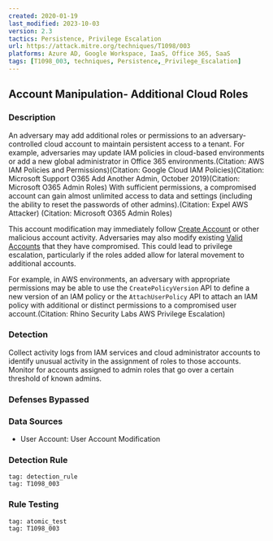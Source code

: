 ```yaml
---
created: 2020-01-19
last_modified: 2023-10-03
version: 2.3
tactics: Persistence, Privilege Escalation
url: https://attack.mitre.org/techniques/T1098/003
platforms: Azure AD, Google Workspace, IaaS, Office 365, SaaS
tags: [T1098_003, techniques, Persistence,_Privilege_Escalation]
---
```


## Account Manipulation- Additional Cloud Roles

### Description

An adversary may add additional roles or permissions to an adversary-controlled cloud account to maintain persistent access to a tenant. For example, adversaries may update IAM policies in cloud-based environments or add a new global administrator in Office 365 environments.(Citation: AWS IAM Policies and Permissions)(Citation: Google Cloud IAM Policies)(Citation: Microsoft Support O365 Add Another Admin, October 2019)(Citation: Microsoft O365 Admin Roles) With sufficient permissions, a compromised account can gain almost unlimited access to data and settings (including the ability to reset the passwords of other admins).(Citation: Expel AWS Attacker)
(Citation: Microsoft O365 Admin Roles) 

This account modification may immediately follow [Create Account](https://attack.mitre.org/techniques/T1136) or other malicious account activity. Adversaries may also modify existing [Valid Accounts](https://attack.mitre.org/techniques/T1078) that they have compromised. This could lead to privilege escalation, particularly if the roles added allow for lateral movement to additional accounts.

For example, in AWS environments, an adversary with appropriate permissions may be able to use the <code>CreatePolicyVersion</code> API to define a new version of an IAM policy or the <code>AttachUserPolicy</code> API to attach an IAM policy with additional or distinct permissions to a compromised user account.(Citation: Rhino Security Labs AWS Privilege Escalation)

### Detection

Collect activity logs from IAM services and cloud administrator accounts to identify unusual activity in the assignment of roles to those accounts. Monitor for accounts assigned to admin roles that go over a certain threshold of known admins. 

### Defenses Bypassed



### Data Sources

  - User Account: User Account Modification
### Detection Rule

```query
tag: detection_rule
tag: T1098_003
```

### Rule Testing

```query
tag: atomic_test
tag: T1098_003
```
